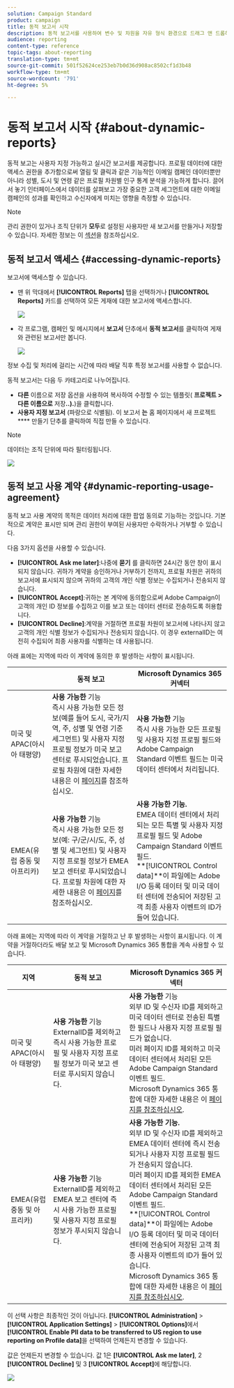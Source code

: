 ```yaml
---
solution: Campaign Standard
product: campaign
title: 동적 보고서 시작
description: 동적 보고서를 사용하여 변수 및 차원을 자유 형식 환경으로 드래그 앤 드롭하고 캠페인의 성공을 분석합니다.
audience: reporting
content-type: reference
topic-tags: about-reporting
translation-type: tm+mt
source-git-commit: 501f52624ce253eb7b0d36d908ac8502cf1d3b48
workflow-type: tm+mt
source-wordcount: '791'
ht-degree: 5%

---
```



# 동적 보고서 시작 {#about-dynamic-reports}

동적 보고는 사용자 지정 가능하고 실시간 보고서를 제공합니다. 프로필 데이터에 대한 액세스 권한을 추가함으로써 열림 및 클릭과 같은 기능적인 이메일 캠페인 데이터뿐만 아니라 성별, 도시 및 연령 같은 프로필 차원별 인구 통계 분석을 가능하게 합니다. 끌어서 놓기 인터페이스에서 데이터를 살펴보고 가장 중요한 고객 세그먼트에 대한 이메일 캠페인의 성과를 확인하고 수신자에게 미치는 영향을 측정할 수 있습니다.

>[!NOTE]
>
>관리 권한이 있거나 조직 단위가 **모두**&#x200B;로 설정된 사용자만 새 보고서를 만들거나 저장할 수 있습니다. 자세한 정보는 이 [섹션](../../administration/using/users-management.md)을 참조하십시오.

## 동적 보고서 액세스 {#accessing-dynamic-reports}

보고서에 액세스할 수 있습니다.

* 맨 위 막대에서 **[!UICONTROL Reports]** 탭을 선택하거나 **[!UICONTROL Reports]** 카드를 선택하여 모든 게재에 대한 보고서에 액세스합니다.

   ![](assets/campaign_reports_access.png)

* 각 프로그램, 캠페인 및 메시지에서 **보고서** 단추에서 **동적 보고서**&#x200B;를 클릭하여 게재와 관련된 보고서만 봅니다.

   ![](assets/campaign_reports_description.png)

정보 수집 및 처리에 걸리는 시간에 따라 배달 직후 특정 보고서를 사용할 수 없습니다.

동적 보고서는 다음 두 카테고리로 나누어집니다.

* **다른** 이름으로 저장 옵션을 사용하여 복사하여 수정할 수 있는 템플릿( **프로젝트 > 다른 이름으로** 저장&#x200B;**..).**)을 클릭합니다.
* **사용자 지정 보고서** (파랑으로 식별됨). 이 보고서 **는** 홈 페이지에서 새 프로젝트  **** 만들기 단추를 클릭하여 직접 만들 수 있습니다.

>[!NOTE]
>
>데이터는 조직 단위에 따라 필터링됩니다.

![](assets/dynamic_report_overview.png)

## 동적 보고 사용 계약 {#dynamic-reporting-usage-agreement}

동적 보고 사용 계약의 목적은 데이터 처리에 대한 팝업 동의로 기능하는 것입니다. 기본적으로 계약은 표시만 되며 관리 권한이 부여된 사용자만 수락하거나 거부할 수 있습니다.

다음 3가지 옵션을 사용할 수 있습니다.

* **[!UICONTROL Ask me later]**:나중에  **묻기** 를 클릭하면 24시간 동안 창이 표시되지 않습니다. 귀하가 계약을 승인하거나 거부하기 전까지, 프로필 차원은 귀하의 보고서에 표시되지 않으며 귀하의 고객의 개인 식별 정보는 수집되거나 전송되지 않습니다.
* **[!UICONTROL Accept]**:귀하는 본 계약에 동의함으로써 Adobe Campaign이 고객의 개인 ID 정보를 수집하고 이를 보고 또는 데이터 센터로 전송하도록 허용합니다.
* **[!UICONTROL Decline]**:계약을 거절하면 프로필 차원이 보고서에 나타나지 않고 고객의 개인 식별 정보가 수집되거나 전송되지 않습니다. 이 경우 externalID는 여전히 수집되어 최종 사용자를 식별하는 데 사용됩니다.

아래 표에는 지역에 따라 이 계약에 동의한 후 발생하는 사항이 표시됩니다.

|  | 동적 보고 | Microsoft Dynamics 365 커넥터 |
|---|---|---|
| 미국 및 APAC(아시아 태평양) | **사용 가능한** 기능 <br>즉시 사용 가능한 모든 정보(예를 들어 도시, 국가/지역, 주, 성별 및 연령 기준 세그먼트) 및 사용자 지정 프로필 정보가 미국 보고 센터로 푸시되었습니다. 프로필 차원에 대한 자세한 내용은 이 [페이지](../../reporting/using/list-of-components-.md)를 참조하십시오. | **사용 가능한** 기능 <br>즉시 사용 가능한 모든 프로필 및 사용자 지정 프로필 필드와 Adobe Campaign Standard 이벤트 필드는 미국 데이터 센터에서 처리됩니다. |
| EMEA(유럽 중동 및 아프리카) | **사용 가능한** 기능 <br>즉시 사용 가능한 모든 정보(예: 구/군/시/도, 주, 성별 및 세그먼트) 및 사용자 지정 프로필 정보가 EMEA 보고 센터로 푸시되었습니다. 프로필 차원에 대한 자세한 내용은 이 [페이지](../../reporting/using/list-of-components-.md)를 참조하십시오. | **사용 가능한 기능.** <br>EMEA 데이터 센터에서 처리되는 모든 특별 및 사용자 지정 프로필 필드 및 Adobe Campaign Standard 이벤트 필드. <br>**[!UICONTROL Control data]**이 파일에는 Adobe I/O 등록 데이터 및 미국 데이터 센터에 전송되어 저장된 고객 최종 사용자 이벤트의 ID가 들어 있습니다. |

아래 표에는 지역에 따라 이 계약을 거절하고 난 후 발생하는 사항이 표시됩니다. 이 계약을 거절하더라도 배달 보고 및 Microsoft Dynamics 365 통합을 계속 사용할 수 있습니다.

| 지역 | 동적 보고 | Microsoft Dynamics 365 커넥터 |
|---|---|---|
| 미국 및 APAC(아시아 태평양) | **사용 가능한** 기능 <br> ExternalID를 제외하고 즉시 사용 가능한 프로필 및 사용자 지정 프로필 정보가 미국 보고 센터로 푸시되지 않습니다. | **사용 가능한** 기능 <br>외부 ID 및 수신자 ID를 제외하고 미국 데이터 센터로 전송된 특별한 필드나 사용자 지정 프로필 필드가 없습니다. <br>미러 페이지 ID를 제외하고 미국 데이터 센터에서 처리된 모든 Adobe Campaign Standard 이벤트 필드. <br>Microsoft Dynamics 365 통합에 대한 자세한 내용은 이  [페이지를 참조하십시오](../../integrating/using/working-with-campaign-standard-and-microsoft-dynamics-365.md). |
| EMEA(유럽 중동 및 아프리카) | **사용 가능한** 기능 <br>ExternalID를 제외하고 EMEA 보고 센터에 즉시 사용 가능한 프로필 및 사용자 지정 프로필 정보가 푸시되지 않습니다. | **사용 가능한 기능.** <br>외부 ID 및 수신자 ID를 제외하고 EMEA 데이터 센터에 즉시 전송되거나 사용자 지정 프로필 필드가 전송되지 않습니다. <br>미러 페이지 ID를 제외한 EMEA 데이터 센터에서 처리된 모든 Adobe Campaign Standard 이벤트 필드.  <br>**[!UICONTROL Control data]**이 파일에는 Adobe I/O 등록 데이터 및 미국 데이터 센터에 전송되어 저장된 고객 최종 사용자 이벤트의 ID가 들어 있습니다.<br>Microsoft Dynamics 365 통합에 대한 자세한 내용은 이  [페이지를 참조하십시오](../../integrating/using/working-with-campaign-standard-and-microsoft-dynamics-365.md). |

이 선택 사항은 최종적인 것이 아닙니다. **[!UICONTROL Administration]** > **[!UICONTROL Application Settings]** > **[!UICONTROL Options]**&#x200B;에서 **[!UICONTROL Enable PII data to be transferred to US region to use reporting on Profile data]**&#x200B;을 선택하여 언제든지 변경할 수 있습니다.

값은 언제든지 변경할 수 있습니다. 값 1은 **[!UICONTROL Ask me later]**, 2 **[!UICONTROL Decline]** 및 3 **[!UICONTROL Accept]**&#x200B;에 해당합니다.

![](assets/pii_window_2.png)
